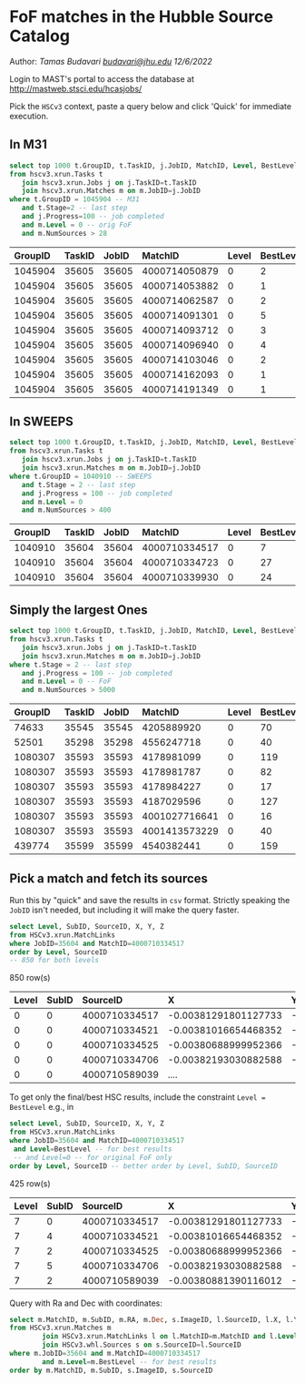 # FoF matches in the Hubble Source Catalog

Author: *Tamas Budavari budavari@jhu.edu 12/6/2022*

Login to MAST's portal to access the database at <http://mastweb.stsci.edu/hcasjobs/>

Pick the `HSCv3` context, paste a query below and click 'Quick' for immediate execution.

## In M31

```SQL
select top 1000 t.GroupID, t.TaskID, j.JobID, MatchID, Level, BestLevel, NumSources
from hscv3.xrun.Tasks t 
   join hscv3.xrun.Jobs j on j.TaskID=t.TaskID
   join hscv3.xrun.Matches m on m.JobID=j.JobID
where t.GroupID = 1045904 -- M31 
   and t.Stage=2 -- last step
   and j.Progress=100 -- job completed
   and m.Level = 0 -- orig FoF
   and m.NumSources > 28
```

| GroupID | TaskID | JobID | MatchID       | Level | BestLevel | NumSources |
| :------ | :----- | :---- | :------------ | :---- | :-------- | :--------- |
| 1045904 | 35605  | 35605 | 4000714050879 | 0     | 2         | 29         |
| 1045904 | 35605  | 35605 | 4000714053882 | 0     | 1         | 29         |
| 1045904 | 35605  | 35605 | 4000714062587 | 0     | 2         | 29         |
| 1045904 | 35605  | 35605 | 4000714091301 | 0     | 5         | 34         |
| 1045904 | 35605  | 35605 | 4000714093712 | 0     | 3         | 29         |
| 1045904 | 35605  | 35605 | 4000714096940 | 0     | 4         | 30         |
| 1045904 | 35605  | 35605 | 4000714103046 | 0     | 2         | 29         |
| 1045904 | 35605  | 35605 | 4000714162093 | 0     | 1         | 29         |
| 1045904 | 35605  | 35605 | 4000714191349 | 0     | 1         | 29         |

## In SWEEPS

```SQL
select top 1000 t.GroupID, t.TaskID, j.JobID, MatchID, Level, BestLevel, NumSources
from hscv3.xrun.Tasks t 
   join hscv3.xrun.Jobs j on j.TaskID=t.TaskID
   join hscv3.xrun.Matches m on m.JobID=j.JobID
where t.GroupID = 1040910 -- SWEEPS
   and t.Stage = 2 -- last step
   and j.Progress = 100 -- job completed
   and m.Level = 0 
   and m.NumSources > 400
```

| GroupID | TaskID | JobID | MatchID       | Level | BestLevel | NumSources |
| :------ | :----- | :---- | :------------ | :---- | :-------- | :--------- |
| 1040910 | 35604  | 35604 | 4000710334517 | 0     | 7         | 425        |
| 1040910 | 35604  | 35604 | 4000710334723 | 0     | 27        | 458        |
| 1040910 | 35604  | 35604 | 4000710339930 | 0     | 24        | 424        |

## Simply the largest Ones

```SQL
select top 1000 t.GroupID, t.TaskID, j.JobID, MatchID, Level, BestLevel, NumSources
from hscv3.xrun.Tasks t 
   join hscv3.xrun.Jobs j on j.TaskID=t.TaskID
   join hscv3.xrun.Matches m on m.JobID=j.JobID
where t.Stage = 2 -- last step
   and j.Progress = 100 -- job completed
   and m.Level = 0 -- FoF
   and m.NumSources > 5000
```

| GroupID | TaskID | JobID | MatchID       | Level | BestLevel | NumSources |
| :------ | :----- | :---- | :------------ | :---- | :-------- | :--------- |
| 74633   | 35545  | 35545 | 4205889920    | 0     | 70        | 6526       |
| 52501   | 35298  | 35298 | 4556247718    | 0     | 40        | 5739       |
| 1080307 | 35593  | 35593 | 4178981099    | 0     | 119       | 24576      |
| 1080307 | 35593  | 35593 | 4178981787    | 0     | 82        | 6002       |
| 1080307 | 35593  | 35593 | 4178984227    | 0     | 17        | 7046       |
| 1080307 | 35593  | 35593 | 4187029596    | 0     | 127       | 5313       |
| 1080307 | 35593  | 35593 | 4001027716641 | 0     | 16        | 14479      |
| 1080307 | 35593  | 35593 | 4001413573229 | 0     | 40        | 15780      |
| 439774  | 35599  | 35599 | 4540382441    | 0     | 159       | 5136       |

## Pick a match and fetch its sources

Run this by "quick" and save the results in `csv` format. Strictly speaking the `JobID` isn't needed, but including it will make the query faster.

```SQL
select Level, SubID, SourceID, X, Y, Z
from HSCv3.xrun.MatchLinks
where JobID=35604 and MatchID=4000710334517
order by Level, SourceID
-- 850 for both levels
```

850 row(s)

| Level | SubID | SourceID      | X                    | Y                  | Z                  |
| :---- | :---- | :------------ | :------------------- | :----------------- | :----------------- |
| 0     | 0     | 4000710334517 | -0.00381291801127733 | -0.873027769556957 | -0.487655590800151 |
| 0     | 0     | 4000710334521 | -0.00381016654468352 | -0.873027869172163 | -0.487655433969123 |
| 0     | 0     | 4000710334525 | -0.00380688999952366 | -0.873028113194516 | -0.487655022695916 |
| 0     | 0     | 4000710334706 | -0.00382193030882588 | -0.873027610348576 | -0.487655805274346 |
| 0     | 0     | 4000710589039 | ....                 |                    |                    |

To get only the final/best HSC results, include the constraint `Level = BestLevel` e.g., in

```SQL
select Level, SubID, SourceID, X, Y, Z
from HSCv3.xrun.MatchLinks
where JobID=35604 and MatchID=4000710334517
 and Level=BestLevel -- for best results 
 -- and Level=0 -- for original FoF only
order by Level, SourceID -- better order by Level, SubID, SourceID
```

425 row(s)

| Level | SubID | SourceID      | X                    | Y                  | Z                  |
| :---- | :---- | :------------ | :------------------- | :----------------- | :----------------- |
| 7     | 0     | 4000710334517 | -0.00381291801127733 | -0.873027769556957 | -0.487655590800151 |
| 7     | 4     | 4000710334521 | -0.00381016654468352 | -0.873027869172163 | -0.487655433969123 |
| 7     | 2     | 4000710334525 | -0.00380688999952366 | -0.873028113194516 | -0.487655022695916 |
| 7     | 5     | 4000710334706 | -0.00382193030882588 | -0.873027610348576 | -0.487655805274346 |
| 7     | 2     | 4000710589039 | -0.00380881390116012 | -0.873027973773998 | -0.487655257271705 |

Query with Ra and Dec with coordinates:

```SQL
select m.MatchID, m.SubID, m.RA, m.Dec, s.ImageID, l.SourceID, l.X, l.Y, l.Z, s.sigma
from HSCv3.xrun.Matches m
        join HSCv3.xrun.MatchLinks l on l.MatchID=m.MatchID and l.Level=m.Level and l.JobID=m.JobID and l.SubID=m.SubID
        join HSCv3.whl.Sources s on s.SourceID=l.SourceID
where m.JobID=35604 and m.MatchID=4000710334517
        and m.Level=m.BestLevel -- for best results
order by m.MatchID, m.SubID, s.ImageID, s.SourceID
```
